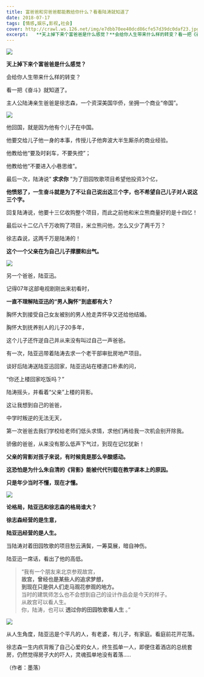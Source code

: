 ```yaml
---
title: 富爸爸和穷爸爸都能教给你什么？看看陆涛就知道了
date: 2018-07-17
tags: [情感,娱乐,影视,社会]
cover: http://crawl.ws.126.net/img/e7dbb70ee40dcd86cfe57d39dc0daf23.jpg
excerpt:   **天上掉下来个富爸爸是什么感觉？**会给你人生带来什么样的转变？看一把《奋斗》就知道
---
```

![](http://crawl.ws.126.net/img/e7dbb70ee40dcd86cfe57d39dc0daf23.jpg)  

**天上掉下来个富爸爸是什么感觉？**

会给你人生带来什么样的转变？

看一把《奋斗》就知道了。

主人公陆涛亲生爸爸是徐志森，一个资深美国华侨，坐拥一个商业“帝国”。

![](http://crawl.ws.126.net/img/6a99a867c06b43bc11dec47214a55e9d.jpg)  

他回国，就是因为他有个儿子在中国。

他要交给儿子他一身的本事，传授儿子他奔波大半生厮杀的商业经验。

他教给他“要及时刹车，不要失控”；

他教给他“不要进入小巷思维”。

最后一次，陆涛说“ **求求你** ”为了田园牧歌项目希望他投资3个亿，

**他愤怒了，一生奋斗就是为了不让自己说出这三个字，也不希望自己儿子对人说这三个字。**

回复陆涛说，他要十三亿收购整个项目，而此之前他和米立熊商量好的是十四亿！

最后以十二亿八千万收购了项目，米立熊问他，怎么又少了两千万？

徐志森说，这两千万是陆涛的！

**这个一个父亲在为自己儿子撑腰和出气。**

![](http://crawl.ws.126.net/img/501ea69fb650ad86bf908604122af170.jpg)  

另一个爸爸，陆亚迅。

记得07年这部电视剧刚出来初看时，

**一直不理解陆亚迅的“男人胸怀”到底都有大？**

胸怀大到接受自己女友被别的男人抢走弄怀孕又还给他结婚。

胸怀大到抚养别人的儿子20多年，

这个儿子还忤逆自己并从来没有叫过自己一声爸爸。

有一次，陆亚迅带着陆涛去求一个老干部审批房地产项目。

谈好后陆涛送陆亚迅回家，陆亚迅站在楼道口朴素的问，

“你还上楼回家吃饭吗？”

陆涛摇头，并看着“父亲”上楼的背影。

这让我想到自己的爸爸，

中学时叛逆的无法无天，

第一次爸爸去我们学校给老师们低头求情，求他们再给我一次机会别开除我。

骄傲的爸爸，从来没有那么低声下气过，到现在记忆犹新！

**父亲的背影对孩子来说，有时候竟是那么辛酸感动。**

**这恐怕是为什么朱自清的《背影》能被代代刊载在教学课本上的原因。**

**只是年少当时不懂，现在才懂。**

![](http://crawl.ws.126.net/img/2e4e361363de9f9afc5d4fcb6e00a584.jpg)  

**论格局，陆亚迅和徐志森的格局谁大？**

**徐志森经营的是生意，**

**陆亚迅经营的是人生。**

当陆涛对着田园牧歌的项目愁云满鬓，一筹莫展，暗自神伤。

陆亚迅一席话，看出了他的高低。

> “我有一个朋友来北京参观故宫，  
>  **故宫，曾经也是某些人的追求梦想，**  
>  **到现在只是供人们走马观花参观的地方。**  
>  当时的建筑师怎么也不会想到自己的设计作品会是今天的样子。  
> 从故宫可以看人生。  
> 你，陆涛，也可以 **透过你的田园牧歌看人生** 。”  
>

![](http://crawl.ws.126.net/img/aa72f9ccee4b3a92ce92151ac2c2e6df.jpg)  

从人生角度，陆亚迅是个平凡的人，有老婆，有儿子，有家庭。看庭前花开花落。

徐志森一生内疚背叛了自己心爱的女人，终生孤单一人，即便住着酒店的总统套房，仍然觉得房子大的吓人，灵魂孤单地没有着落.....

（作者：墨落）

